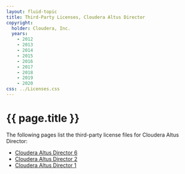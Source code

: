 ```yaml
---
layout: fluid-topic
title: Third-Party Licenses, Cloudera Altus Director
copyright:
  holder: Cloudera, Inc.
  years:
    - 2012
    - 2013
    - 2014
    - 2015
    - 2016
    - 2017
    - 2018
    - 2019
    - 2020
css: ../Licenses.css
---
```

# {{ page.title }}

The following pages list the third-party license files for Cloudera
Altus Director:

* [Cloudera Altus Director 6](ctpl_director6.html)
* [Cloudera Altus Director 2](ctpl_director2.html)
* [Cloudera Altus Director 1](ctpl_director1.html)
